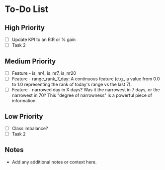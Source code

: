 # To-Do List

## High Priority
- [ ] Update KPI to an R:R or % gain
- [ ] Task 2

## Medium Priority
- [ ] Feature - is_nr4, is_nr7, is_nr20
- [ ] Feature - range_rank_7_day: A continuous feature (e.g., a value from 0.0 to 1.0 representing the rank of today's range vs the last 7).
- [ ] Feature - narrowed day in X days? Was it the narrowest in 7 days, or the narrowest in 70? This "degree of narrowness" is a powerful piece of information

## Low Priority
- [ ] Class imbalance?
- [ ] Task 2

## Notes
- Add any additional notes or context here.